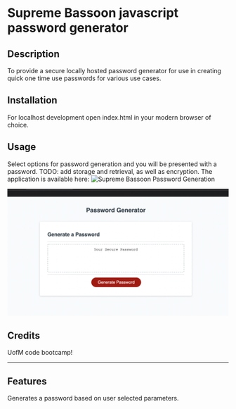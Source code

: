 # Supreme Bassoon javascript password generator

## Description

To provide a secure locally hosted password generator for use in creating quick one time use passwords for various use cases.

## Installation

For localhost development open index.html in your modern browser of choice.

## Usage

Select options for password generation and you will be presented with a password.  TODO: add storage and retrieval, as well as encryption.
The application is available here:
![Supreme Bassoon Password Generation](https://spikeophant.github.io/supreme-bassoon/)

![Generate Password Homepage](assets/images/genPassHome.png)
 

## Credits

UofM code bootcamp!

---

## Features

Generates a password based on user selected parameters.
